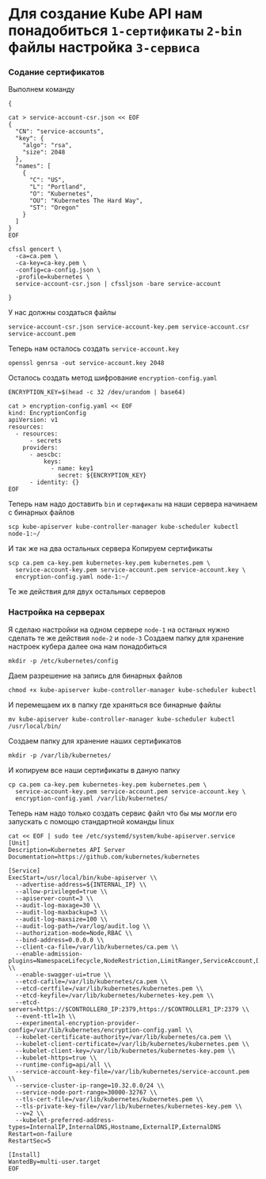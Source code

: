 # Для создание Kube API нам понадобиться `1-сертификаты` `2-bin` файлы настройка `3-сервиса`

### Содание сертификатов
Выполнем команду
~~~
{

cat > service-account-csr.json << EOF
{
  "CN": "service-accounts",
  "key": {
    "algo": "rsa",
    "size": 2048
  },
  "names": [
    {
      "C": "US",
      "L": "Portland",
      "O": "Kubernetes",
      "OU": "Kubernetes The Hard Way",
      "ST": "Oregon"
    }
  ]
}
EOF

cfssl gencert \
  -ca=ca.pem \
  -ca-key=ca-key.pem \
  -config=ca-config.json \
  -profile=kubernetes \
  service-account-csr.json | cfssljson -bare service-account

}
~~~
У нас должны создаться файлы
~~~
service-account-csr.json service-account-key.pem service-account.csr service-account.pem
~~~
Теперь нам осталось создать `service-account.key`
~~~
openssl genrsa -out service-account.key 2048
~~~
Осталось создать метод шифрование `encryption-config.yaml`
~~~
ENCRYPTION_KEY=$(head -c 32 /dev/urandom | base64)

cat > encryption-config.yaml << EOF
kind: EncryptionConfig
apiVersion: v1
resources:
  - resources:
      - secrets
    providers:
      - aescbc:
          keys:
            - name: key1
              secret: ${ENCRYPTION_KEY}
      - identity: {}
EOF
~~~
Теперь нам надо доставить `bin` и `сертификаты` на наши сервера
начинаем с бинарных файлов
~~~
scp kube-apiserver kube-controller-manager kube-scheduler kubectl node-1:~/
~~~
И так же на два остальных сервера
Копируем сертификаты
~~~
scp ca.pem ca-key.pem kubernetes-key.pem kubernetes.pem \
  service-account-key.pem service-account.pem service-account.key \
  encryption-config.yaml node-1:~/
~~~
Те же действия для двух остальных серверов
### Настройка на серверах 
Я сделаю настройки на одном сервере `node-1` на останых нужно сделать те же действия `node-2` и `node-3`
Создаем папку для хранение настроек кубера далее она нам понадобиться
~~~
mkdir -p /etc/kubernetes/config
~~~
Даем разрешение на запись для бинарных файлов
~~~
chmod +x kube-apiserver kube-controller-manager kube-scheduler kubectl
~~~
И перемещаем их в папку где храняться все бинарные файлы
~~~
mv kube-apiserver kube-controller-manager kube-scheduler kubectl /usr/local/bin/
~~~
Создаем папку для хранение наших сертификатов
~~~
mkdir -p /var/lib/kubernetes/
~~~
И копируем все наши сертификаты в даную папку
~~~
cp ca.pem ca-key.pem kubernetes-key.pem kubernetes.pem \
  service-account-key.pem service-account.pem service-account.key \
  encryption-config.yaml /var/lib/kubernetes/
~~~
Теперь нам надо только создать сервис файл что бы мы могли его запускать с помощю стандартной команды linux
~~~
cat << EOF | sudo tee /etc/systemd/system/kube-apiserver.service
[Unit]
Description=Kubernetes API Server
Documentation=https://github.com/kubernetes/kubernetes

[Service]
ExecStart=/usr/local/bin/kube-apiserver \\
  --advertise-address=${INTERNAL_IP} \\
  --allow-privileged=true \\
  --apiserver-count=3 \\
  --audit-log-maxage=30 \\
  --audit-log-maxbackup=3 \\
  --audit-log-maxsize=100 \\
  --audit-log-path=/var/log/audit.log \\
  --authorization-mode=Node,RBAC \\
  --bind-address=0.0.0.0 \\
  --client-ca-file=/var/lib/kubernetes/ca.pem \\
  --enable-admission-plugins=NamespaceLifecycle,NodeRestriction,LimitRanger,ServiceAccount,DefaultStorageClass,ResourceQuota \\
  --enable-swagger-ui=true \\
  --etcd-cafile=/var/lib/kubernetes/ca.pem \\
  --etcd-certfile=/var/lib/kubernetes/kubernetes.pem \\
  --etcd-keyfile=/var/lib/kubernetes/kubernetes-key.pem \\
  --etcd-servers=https://$CONTROLLER0_IP:2379,https://$CONTROLLER1_IP:2379 \\
  --event-ttl=1h \\
  --experimental-encryption-provider-config=/var/lib/kubernetes/encryption-config.yaml \\
  --kubelet-certificate-authority=/var/lib/kubernetes/ca.pem \\
  --kubelet-client-certificate=/var/lib/kubernetes/kubernetes.pem \\
  --kubelet-client-key=/var/lib/kubernetes/kubernetes-key.pem \\
  --kubelet-https=true \\
  --runtime-config=api/all \\
  --service-account-key-file=/var/lib/kubernetes/service-account.pem \\
  --service-cluster-ip-range=10.32.0.0/24 \\
  --service-node-port-range=30000-32767 \\
  --tls-cert-file=/var/lib/kubernetes/kubernetes.pem \\
  --tls-private-key-file=/var/lib/kubernetes/kubernetes-key.pem \\
  --v=2 \\
  --kubelet-preferred-address-types=InternalIP,InternalDNS,Hostname,ExternalIP,ExternalDNS
Restart=on-failure
RestartSec=5

[Install]
WantedBy=multi-user.target
EOF
~~~


